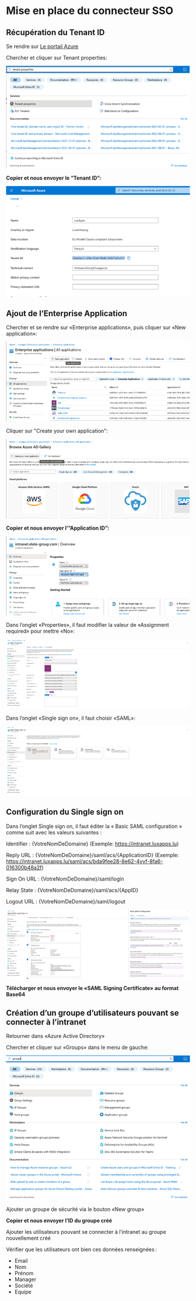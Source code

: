 <h1>Mise en place du connecteur SSO</h1>

<h2>Récupération du Tenant ID</h2>

Se rendre sur <a href="https://portal.azure.com">Le portail Azure</a>

Chercher et cliquer sur Tenant properties:

<img src="/assets/img/tenant_properties.png" alt="Tenant properties">

<b>Copier et nous envoyer le “Tenant ID”:</b>

<img src="/assets/img/tenant_id.png" alt="Tenant id">

<h2>Ajout de l’Enterprise Application</h2>

Chercher et se rendre sur «Enterprise applications», puis cliquer sur «New application»:

<img src="/assets/img/enterprise_applications.png" alt="Enterprise applications">

Cliquer sur "Create your own application":

<img src="/assets/img/create_application.png" alt="Create application">

<b>Copier et nous envoyer l’”Application ID”:</b>

<img src="/assets/img/application_id.png" alt="Application ID">

Dans l’onglet «Properties», il faut modifier la valeur de «Assignment required» pour mettre «No»:

<img src="/assets/img/properties.png" alt="Properties">

Dans l’onglet «Single sign on», il faut choisir «SAML»:

<img src="/assets/img/saml.png" alt="Saml">

<h2>Configuration du Single sign on</h2

Dans l’onglet Single sign on, il faut éditer la « Basic SAML configuration » comme suit avec les valeurs suivantes :

Identifier : {VotreNomDeDomaine} (Exemple: https://intranet.luxapps.lu)

Reply URL : {VotreNomDeDomaine}/saml/acs/{ApplicationID} (Exemple: https://intranet.luxapps.lu/saml/acs/bda9fee28-8e62-4vvf-8fa6-016300b48a2f)

Sign On URL : {VotreNomDeDomaine}/saml/login

Relay State : {VotreNomDeDomaine}/saml/acs/{AppID}

Logout URL : {VotreNomDeDomaine}/saml/logout

<img src="/assets/img/single_sign_on.png" alt="Single sign on">

<b>Télécharger et nous envoyer le «SAML Signing Certificate» au format Base64</b>

<h2>Création d’un groupe d’utilisateurs pouvant se connecter à l’intranet</h2>

Retourner dans «Azure Active Directory»

Chercher et cliquer sur «Groups» dans le menu de gauche:

<img src="/assets/img/groups.png" alt="Groups">

Ajouter un groupe de sécurité via le bouton «New group»

<b>Copier et nous envoyer l’ID du groupe créé</b>

Ajouter les utilisateurs pouvant se connecter à l’intranet au groupe nouvellement créé

Vérifier que les utilisateurs ont bien ces données renseignées :

<ul>
<li>Email</li>
<li>Nom</li>
<li>Prénom</li>
<li>Manager</li>
<li>Société</li>
<li>Equipe</li>
</ul>
